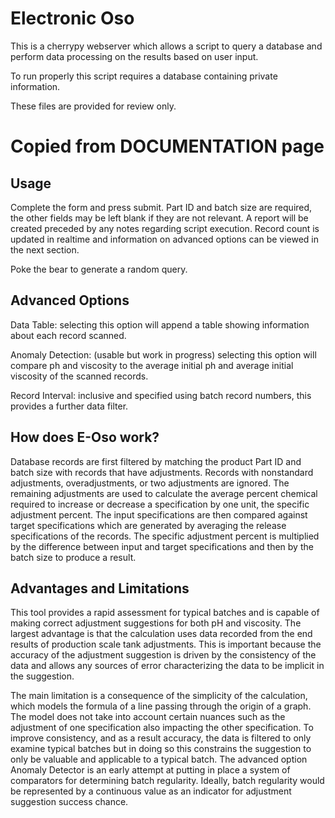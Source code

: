 # Electronic Oso

This is a cherrypy webserver which allows a script to query a database and perform data processing on the results based on user input.

To run properly this script requires a database containing private information.

These files are provided for review only.

# Copied from DOCUMENTATION page

## Usage
Complete the form and press submit. Part ID and batch size are required, the other fields may be left blank if they are not relevant. A report will be created preceded by any notes regarding script execution. Record count is updated in realtime and information on advanced options can be viewed in the next section.

Poke the bear to generate a random query.

## Advanced Options
Data Table: selecting this option will append a table showing information about each record scanned.

Anomaly Detection: (usable but work in progress) selecting this option will compare ph and viscosity to the average initial ph and average initial viscosity of the scanned records.

Record Interval: inclusive and specified using batch record numbers, this provides a further data filter.

## How does E-Oso work?
Database records are first filtered by matching the product Part ID and batch size with records that have adjustments. Records with nonstandard adjustments, overadjustments, or two adjustments are ignored. The remaining adjustments are used to calculate the average percent chemical required to increase or decrease a specification by one unit, the specific adjustment percent. The input specifications are then compared against target specifications which are generated by averaging the release specifications of the records. The specific adjustment percent is multiplied by the difference between input and target specifications and then by the batch size to produce a result.

## Advantages and Limitations
This tool provides a rapid assessment for typical batches and is capable of making correct adjustment suggestions for both pH and viscosity. The largest advantage is that the calculation uses data recorded from the end results of production scale tank adjustments. This is important because the accuracy of the adjustment suggestion is driven by the consistency of the data and allows any sources of error characterizing the data to be implicit in the suggestion.

The main limitation is a consequence of the simplicity of the calculation, which models the formula of a line passing through the origin of a graph. The model does not take into account certain nuances such as the adjustment of one specification also impacting the other specification. To improve consistency, and as a result accuracy, the data is filtered to only examine typical batches but in doing so this constrains the suggestion to only be valuable and applicable to a typical batch. The advanced option Anomaly Detector is an early attempt at putting in place a system of comparators for determining batch regularity. Ideally, batch regularity would be represented by a continuous value as an indicator for adjustment suggestion success chance.
